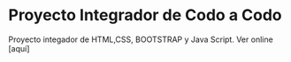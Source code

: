 # Proyecto Integrador de Codo a Codo
Proyecto integador de HTML,CSS, BOOTSTRAP y Java Script.
Ver online [aquí]